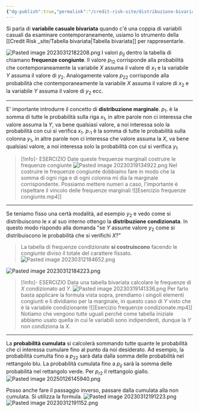 ```yaml
---
{"dg-publish":true,"permalink":"/credit-risk-site/distribuzione-bivariata-discreta/"}
---
```







Si parla di **variabile casuale bivariata** quando c'è una coppia di variabili casuali da esaminare contemporaneamente, usiamo lo strumento della [[Credit Risk _site/Tabella bivariata\|Tabella bivariata]] per rappresentarle.

![Pasted image 20230312182208.png](/img/user/Credit%20Risk%20_site/allegati/Pasted%20image%2020230312182208.png)
I valori $p_i$$_j$ dentro la tabella di chiamano **frequenze congiunte**. 
Il valore $p_1$$_2$ corrisponde alla probabilità che contemporaneamente la variabile $X$ assuma il valore di $x_1$ e la variabile $Y$ assuma il valore di $y_2$.
Analogamente valore $p_2$$_2$ corrisponde alla probabilità che contemporaneamente la variabile $X$ assuma il valore di $x_2$ e la variabile $Y$ assuma il valore di $y_2$ ecc.

---

E' importante introdurre il concetto di **distribuzione marginale**.
$p_1.$ è la somma di tutte le probabilità sulla riga $x_1$, in altre parole non ci interessa che valore assuma la $Y$, va bene qualsiasi valore, a noi interessa solo la probabilità con cui si verifica $x_1$.
$p._1$ è la somma di tutte le probabilità sulla colonna $y_1$, in altre parole non ci interessa che valore assuma la $X$, va bene qualsiasi valore, a noi interessa solo la probabilità con cui si verifica $y_1$
>[!info]- ESERCIZIO
>Date queste frequenze marginali costruire le frequenze congiunte
>![Pasted image 20230319134922.png](/img/user/Credit%20Risk%20_site/allegati/Pasted%20image%2020230319134922.png)
>Nel costruire le frequenze congiunte dobbiamo fare in modo che la somma di ogni riga e di ogni colonna mi dia la marginale corrispondente.
>Possiamo mettere numeri a caso, l'importante è rispettare il vincolo delle frequenze marginali
> ![[Esercizio frequenze congiunte.mp4]]


---

Se teniamo fisso una certà modalità, ad esempio $y_2$ e vedo come si distribuiscono le $x$ al suo interno ottengo la **distribuzione condizionata**.
In questo modo rispondo alla domanda "se $Y$ assume valore $y_2$ come si distribuiscono le probabilità che si verifichi $X$?"
> La tabella di frequenze condizionate **si costruiscono** facendo le congiunte diviso il totale del carattere fissato.
> ![Pasted image 20230312184652.png](/img/user/Credit%20Risk%20_site/allegati/Pasted%20image%2020230312184652.png)

![Pasted image 20230312184223.png](/img/user/Credit%20Risk%20_site/allegati/Pasted%20image%2020230312184223.png)
> [!info]- ESERCIZIO
> Data una tabella bivariata calcolare le frequenze di $X$ condizionato ad $Y$.
> ![Pasted image 20230319141336.png](/img/user/Credit%20Risk%20_site/allegati/Pasted%20image%2020230319141336.png)
> Per farlo basta applicare la formula vista sopra, prendiamo i singoli elementi congiunti e li dividiamo per la marginale, in questo caso di $Y$ visto che è la variabile condizionante
> ![[Esercizio frequenze condizionate.mp4]]
> Notiamo che vengono tutte uguali perché come tabella iniziale abbiamo usato quella in cui le variabili sono indipendenti, dunque la $Y$ non condiziona la $X$.

---
La **probabilità cumulata** si calcolerà sommando tutte quante le probabilità che ci interessa cumulare fino al punto da noi desiderato.
Ad esempio, la probabilità cumulta fino a $p_2$$_2$ sarà data dalla somma delle probabilità nel rettangolo blu.
La probabilità cumulata fino a $p_i$$_j$ sarà la somma delle probabilità nel rettangolo verde.
Per $p_r$$_2$ il rettangolo giallo.
![Pasted image 20250126145940.png](/img/user/Credit%20Risk%20_site/allegati/allegati/Pasted%20image%2020250126145940.png)

Posso anche fare il passaggio inverso, passare dalla cumulata alla non cumulata.
Si utilizza la formula. 
![Pasted image 20230312191223.png](/img/user/Credit%20Risk%20_site/allegati/Pasted%20image%2020230312191223.png)
![Pasted image 20230312191152.png](/img/user/Credit%20Risk%20_site/allegati/Pasted%20image%2020230312191152.png)